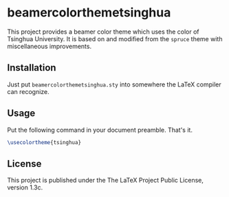 # beamercolorthemetsinghua

This project provides a beamer color theme which uses the color of Tsinghua University. It is based on and modified from the `spruce` theme with miscellaneous improvements.

## Installation

Just put `beamercolorthemetsinghua.sty` into somewhere the LaTeX compiler can recognize.

## Usage

Put the following command in your document preamble. That's it.

```latex
\usecolortheme{tsinghua}
```

## License

This project is published under the The LaTeX Project Public License, version 1.3c.
